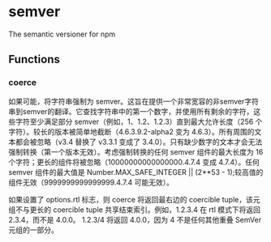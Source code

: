 # semver

The semantic versioner for npm

## Functions

### coerce

如果可能，将字符串强制为 semver。这旨在提供一个非常宽容的非semver字符串到semver的翻译。它查找字符串中的第一个数字，并使用所有剩余的字符，这些字符至少满足部分 semver（例如，1、1.2、1.2.3）直到最大允许长度（256 个字符）。较长的版本被简单地截断（4.6.3.9.2-alpha2 变为 4.6.3）。所有周围的文本都会被忽略（v3.4 替换了 v3.3.1 变成了 3.4.0）。只有缺少数字的文本才会无法强制转换（第一个版本无效）。考虑强制转换的任何 semver 组件的最大长度为 16 个字符；更长的组件将被忽略（10000000000000000.4.7.4 变成 4.7.4）。任何 semver 组件的最大值是 Number.MAX_SAFE_INTEGER || (2**53 - 1);较高值的组件无效（9999999999999999.4.7.4 可能无效）。

如果设置了 options.rtl 标志，则 coerce 将返回最右边的 coercible tuple，该元组不与更长的 coercible tuple 共享结束索引。例如，1.2.3.4 在 rtl 模式下将返回 2.3.4，而不是 4.0.0。 1.2.3/4 将返回 4.0.0，因为 4 不是任何其他重叠 SemVer 元组的一部分。